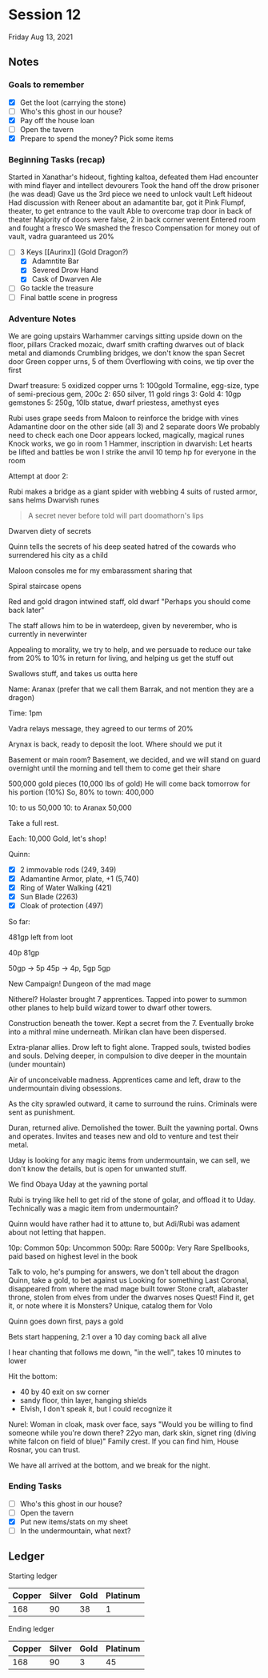 # Session 12

Friday Aug 13, 2021

## Notes

### Goals to remember

- [x] Get the loot (carrying the stone)
- [ ] Who's this ghost in our house?
- [x] Pay off the house loan
- [ ] Open the tavern
- [x] Prepare to spend the money? Pick some items

### Beginning Tasks (recap)

Started in Xanathar's hideout, fighting kaltoa, defeated them
Had encounter with mind flayer and intellect devourers
Took the hand off the drow prisoner (he was dead)
Gave us the 3rd piece we need to unlock vault
Left hideout
Had discussion with Reneer about an adamantite bar, got it
Pink Flumpf, theater, to get entrance to the vault
Able to overcome trap door in back of theater
Majority of doors were false, 2 in back corner werent
Entered room and fought a fresco
We smashed the fresco
Compensation for money out of vault, vadra guaranteed us 20%

- [ ] 3 Keys [[Aurinx]]
	(Gold Dragon?)
	- [x] Adamntite Bar
	- [x] Severed Drow Hand
	- [x] Cask of Dwarven Ale
- [ ] Go tackle the treasure
- [ ] Final battle scene in progress

### Adventure Notes

We are going upstairs
Warhammer carvings sitting upside down on the floor, pillars
Cracked mozaic, dwarf smith crafting dwarves out of black metal and diamonds
Crumbling bridges, we don't know the span
Secret door
Green copper urns, 5 of them
Overflowing with coins, we tip over the first

Dwarf treasure:
5 oxidized copper urns
1: 100gold Tormaline, egg-size, type of semi-precious gem, 200c
2: 650 silver, 11 gold rings
3: Gold
4: 10gp gemstones
5: 250g, 10lb statue, dwarf priestess, amethyst eyes

Rubi uses grape seeds from Maloon to reinforce the bridge with vines
Adamantine door on the other side (all 3) and 2 separate doors
We probably need to check each one
Door appears locked, magically, magical runes
Knock works, we go in room 1
Hammer, inscription in dwarvish: Let hearts be lifted and battles be won
I strike the anvil
10 temp hp for everyone in the room

Attempt at door 2: 

Rubi makes a bridge as a giant spider with webbing
4 suits of rusted armor, sans helms
Dwarvish runes

> A secret never before told will part doomathorn's lips

Dwarven diety of secrets

Quinn tells the secrets of his deep seated hatred of the cowards who surrendered his city as a child

Maloon consoles me for my embarassment sharing that

Spiral staircase opens

Red and gold dragon intwined staff, old dwarf "Perhaps you should come back later"

The staff allows him to be in waterdeep, given by neverember, who is currently in neverwinter

Appealing to morality, we try to help, and we persuade to reduce our take from 20% to 10% in return for living, and helping us get the stuff out

Swallows stuff, and takes us outta here

Name: Aranax (prefer that we call them Barrak, and not mention they are a dragon)

Time: 1pm

Vadra relays message, they agreed to our terms of 20%

Arynax is back, ready to deposit the loot. Where should we put it

Basement or main room? Basement, we decided, and we will stand on guard overnight until the morning and tell them to come get their share

500,000 gold pieces (10,000 lbs of gold)
He will come back tomorrow for his portion (10%)
So, 80% to town: 400,000

10: to us 50,000
10: to Aranax 50,000

Take a full rest.

Each: 10,000 Gold, let's shop!

Quinn:

- [x] 2 immovable rods (249, 349)
- [x] Adamantine Armor, plate, +1 (5,740)
- [x] Ring of Water Walking (421)
- [x] Sun Blade (2263)
- [x] Cloak of protection (497)

So far:

481gp left from loot

40p
81gp

50gp -> 5p
45p -> 4p, 5gp
5gp

New Campaign! Dungeon of the mad mage

Nitherel? Holaster brought 7 apprentices. Tapped into power to summon other planes to help build wizard tower to dwarf other towers.

Construction beneath the tower. Kept a secret from the 7. Eventually broke into a mithral mine underneath. Mirikan clan have been dispersed.

Extra-planar allies. Drow left to fight alone. Trapped souls, twisted bodies and souls. Delving deeper, in compulsion to dive deeper in the mountain (under mountain)

Air of unconceivable madness. Apprentices came and left, draw to the undermountain diving obsessions.

As the city sprawled outward, it came to surround the ruins. Criminals were sent as punishment.

Duran, returned alive. Demolished the tower. Built the yawning portal. Owns and operates. Invites and teases new and old to venture and test their metal.

Uday is looking for any magic items from undermountain, we can sell, we don't know the details, but is open for unwanted stuff.

We find Obaya Uday at the yawning portal

Rubi is trying like hell to get rid of the stone of golar, and offload it to Uday. Technically was a magic item from undermountain?

Quinn would have rather had it to attune to, but Adi/Rubi was adament about not letting that happen.

10p: Common
50p: Uncommon
500p: Rare
5000p: Very Rare
Spellbooks, paid based on highest level in the book


Talk to volo, he's pumping for answers, we don't tell about the dragon
Quinn, take a gold, to bet against us
Looking for something
Last Coronal, disappeared from where the mad mage built tower
Stone craft, alabaster throne, stolen from elves from under the dwarves noses
Quest! Find it, get it, or note where it is
Monsters? Unique, catalog them for Volo

Quinn goes down first, pays a gold

Bets start happening, 2:1 over a 10 day coming back all alive

I hear chanting that follows me down, "in the well", takes 10 minutes to lower

Hit the bottom:

- 40 by 40 exit on sw corner
- sandy floor, thin layer, hanging shields
- Elvish, I don't speak it, but I could recognize it

Nurel: Woman in cloak, mask over face, says "Would you be willing to find someone while you're down there? 22yo man, dark skin, signet ring (diving white falcon on field of blue)" Family crest. If you can find him, House Rosnar, you can trust.

We have all arrived at the bottom, and we break for the night.


### Ending Tasks

- [ ] Who's this ghost in our house?
- [ ] Open the tavern
- [x] Put new items/stats on my sheet
- [ ] In the undermountain, what next?

## Ledger

Starting ledger

| Copper | Silver | Gold | Platinum |
| --- | --- | --- | --- |
| 168 | 90 | 38 | 1 |

Ending ledger

| Copper | Silver | Gold | Platinum |
| --- | --- | --- | --- |
| 168 | 90 | 3 | 45 |
